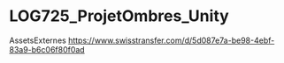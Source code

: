 ﻿# LOG725_ProjetOmbres_Unity

AssetsExternes
https://www.swisstransfer.com/d/5d087e7a-be98-4ebf-83a9-b6c06f80f0ad
